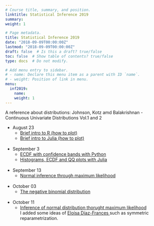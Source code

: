 ```yaml
---
# Course title, summary, and position.
linktitle: Statistical Inference 2019
summary: 
weight: 1

# Page metadata.
title: Statistical Inference 2019
date: "2018-09-09T00:00:00Z"
lastmod: "2018-09-09T00:00:00Z"
draft: false  # Is this a draft? true/false
toc: false  # Show table of contents? true/false
type: docs  # Do not modify.

# Add menu entry to sidebar.
# - name: Declare this menu item as a parent with ID `name`.
# - weight: Position of link in menu.
menu:
  inf2019:
    name: 
    weight: 1
---
```

A reference about distributions:
Johnson, Kotz amd Balakrishnan - Continuous Univariate Distributions Vol.1 and 2

<ul>
  <li>
    August 23
    <ul>
      <li>
        <a href="https://irvinggomez.github.io/Statistical_Inference_2019/Ayudantia_1_23_agosto.html",
           target="_blank">
           Brief intro to R (how to plot)
        </a>
      </li>
      <li>
        <a href="Ayudantia_1_23_agosto.jl">
          Brief intro to Julia (how to plot)
        </a>
      </li>
    </ul>
  </li>
  <br>
  <li>
    September 3
    <ul>
      <li>
        <a href="0_ECDF.py">
          ECDF with confidence bands with Python
        </a>
      </li>
      <li>
        <a href="Ayudantia_2_3septiembre.jl">
          Histograms, ECDF and QQ plots with Julia
        </a>
      </li>
    </ul>
  </li>
  <br>
  <li>
    September 13
    <ul>
      <li>
        <a href="Inferencia_Normal.R">
          Normal inference through maximum likelihood
        </a>
      </li>
    </ul>
  </li>
  <br>
  <li>
    October 03
    <ul>
      <li>
        <a href="guia3_2019.pdf">
          The negative binomial distribution
        </a>
      </li>
    </ul>
  </li>
  <br>
  <li>
    October 11
    <ul>
      <li>
        <a href="Normal_Inference.R">
          Inference of normal distribution thorught maximum likelihood
        </a> <br>
	I added some ideas of <a href="https://www.cimat.mx/es/Eloisa_Diaz-Frances_Murguia", target = "_blank"> Eloísa Díaz-Frances <a> such as symmetric reparametrization.
      </li>
    </ul>
  </li>
</ul>
